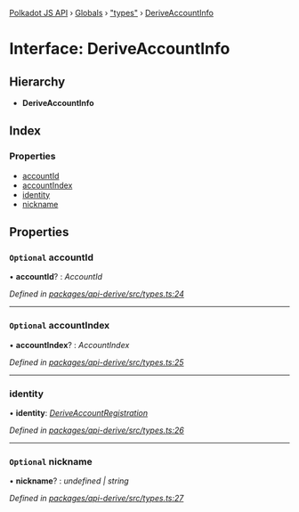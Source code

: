 [Polkadot JS API](../README.md) › [Globals](../globals.md) › ["types"](../modules/_types_.md) › [DeriveAccountInfo](_types_.deriveaccountinfo.md)

# Interface: DeriveAccountInfo

## Hierarchy

* **DeriveAccountInfo**

## Index

### Properties

* [accountId](_types_.deriveaccountinfo.md#optional-accountid)
* [accountIndex](_types_.deriveaccountinfo.md#optional-accountindex)
* [identity](_types_.deriveaccountinfo.md#identity)
* [nickname](_types_.deriveaccountinfo.md#optional-nickname)

## Properties

### `Optional` accountId

• **accountId**? : *AccountId*

*Defined in [packages/api-derive/src/types.ts:24](https://github.com/polkadot-js/api/blob/0c98593ae/packages/api-derive/src/types.ts#L24)*

___

### `Optional` accountIndex

• **accountIndex**? : *AccountIndex*

*Defined in [packages/api-derive/src/types.ts:25](https://github.com/polkadot-js/api/blob/0c98593ae/packages/api-derive/src/types.ts#L25)*

___

###  identity

• **identity**: *[DeriveAccountRegistration](_types_.deriveaccountregistration.md)*

*Defined in [packages/api-derive/src/types.ts:26](https://github.com/polkadot-js/api/blob/0c98593ae/packages/api-derive/src/types.ts#L26)*

___

### `Optional` nickname

• **nickname**? : *undefined | string*

*Defined in [packages/api-derive/src/types.ts:27](https://github.com/polkadot-js/api/blob/0c98593ae/packages/api-derive/src/types.ts#L27)*
